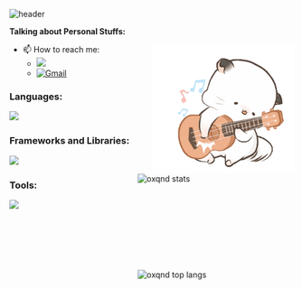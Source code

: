 <!-- Your title -->
![header](https://capsule-render.vercel.app/api?type=waving&color=gradient&customColorList=30&height=220&section=header&text=안녕👋&fontSize=50&animation=scaleIn)	

<!-- Talking about you -->
**Talking about Personal Stuffs:**

<!-- Any image aligned to the right. Beware the width -->
<!--<img width="55%" align="right" alt="Github" src="https://raw.githubusercontent.com/onimur/.github/master/.resources/git-header.svg" />-->
<img width="50%" height="230" align="right" alt="Github" src="6aabc26aba67698a77343533c0a23b752a65a0f6.gif" />

- 📫 How to reach me:
    - <a href="https://www.instagram.com/oxqnd_/"><img src="https://img.shields.io/badge/Instagram-E4405F?style=flat-square&logo=Instagram&logoColor=white&link=https://www.instagram.com/oxqnd_/"/></a>
    - [![Gmail](https://img.shields.io/badge/-Gmail-c14438?style=flat&logo=Gmail&logoColor=white)](mailto:orangemush777@gmail.com)

<!-- Your github readme stats -->
<p>
  <a href="https://github.com/oxqnd">
    <img width="55%" height="170" align="right" alt="oxqnd stats" src="https://github-readme-stats.vercel.app/api?username=oxqnd&show_icons=true&hide_border=true&cache_seconds=1800&langs_count=8" />
  </a>
</p>

<!-- Top Languages with hide_border=true and cache invalidation -->
<a href="https://github.com/oxqnd">
  <img width="55%" height="259" align="right" alt="oxqnd top langs" src="https://github-readme-stats.vercel.app/api/top-langs/?username=oxqnd&layout=compact&hide_border=true&cache_seconds=1800&langs_count=8" />
</a>

<!-- Languages -->
### Languages:
<a href="https://skillicons.dev">
  <img src="https://skillicons.dev/icons?i=c,cpp,cs,rust,py,r,javascript,ts&perline=4" />
</a>

<!-- Frameworks and Libraries -->
### Frameworks and Libraries:
<a href="https://skillicons.dev">
  <img src="https://skillicons.dev/icons?i=dotnet,pytorch,flask,fastapi,nodejs,express,nestjs,nextjs&perline=4" />
</a>

<!-- Tools -->
### Tools:
<a href="https://skillicons.dev">
  <img src="https://skillicons.dev/icons?i=visualstudio,vscode,rabbitmq,mysql,git,github,ubuntu,cloudflare,docker&perline=4" />
</a>

<!--![snake gif](https://github.com/oxqnd/oxqnd/blob/output/github-contribution-grid-snake.svg)-->
